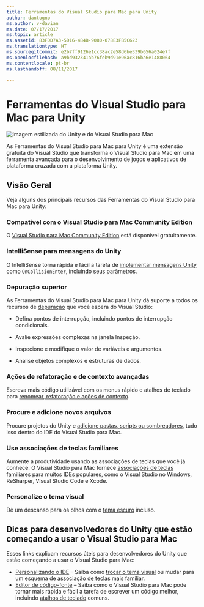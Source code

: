 ```yaml
---
title: Ferramentas do Visual Studio para Mac para Unity
author: dantogno
ms.author: v-davian
ms.date: 07/17/2017
ms.topic: article
ms.assetid: 83FDD7A3-5D16-4B4B-9080-078E3FB5C623
ms.translationtype: HT
ms.sourcegitcommit: e2b7ff9126e1cc38ac2e58d6be339b656a024e7f
ms.openlocfilehash: a9bd932341ab76feb9d91e96ac816ba6e1488064
ms.contentlocale: pt-br
ms.lasthandoff: 08/11/2017

---
```


# <a name="visual-studio-for-mac-tools-for-unity"></a>Ferramentas do Visual Studio para Mac para Unity

![Imagem estilizada do Unity e do Visual Studio para Mac](media/vsmac-tools-unity-image1.png)

As Ferramentas do Visual Studio para Mac para Unity é uma extensão gratuita do Visual Studio que transforma o Visual Studio para Mac em uma ferramenta avançada para o desenvolvimento de jogos e aplicativos de plataforma cruzada com a plataforma Unity.

## <a name="overview"></a>Visão Geral 

Veja alguns dos principais recursos das Ferramentas do Visual Studio para Mac para Unity:

### <a name="compatible-with-visual-studio-for-mac-community-edition"></a>Compatível com o Visual Studio para Mac Community Edition

O [Visual Studio para Mac Community Edition](https://www.visualstudio.com/) está disponível gratuitamente.

### <a name="intellisense-for-unity-messages"></a>IntelliSense para mensagens do Unity

O IntelliSense torna rápida e fácil a tarefa de [implementar mensagens Unity](using-vsmac-tools-unity.md#intellisense-for-unity-messages) como `OnCollisionEnter`, incluindo seus parâmetros.

### <a name="superior-debugging"></a>Depuração superior

As Ferramentas do Visual Studio para Mac para Unity dá suporte a todos os recursos de [depuração](using-vsmac-tools-unity.md#unity-debugging) que você espera do Visual Studio:

*   Defina pontos de interrupção, incluindo pontos de interrupção condicionais.

*   Avalie expressões complexas na janela Inspeção.

*   Inspecione e modifique o valor de variáveis e argumentos.

*   Analise objetos complexos e estruturas de dados.

### <a name="powerful-refactoring-and-context-actions"></a>Ações de refatoração e de contexto avançadas

Escreva mais código utilizável com os menus rápido e atalhos de teclado para [renomear, refatoração e ações de contexto](/visualstudio/mac/refactoring).

### <a name="browse-and-add-new-files"></a>Procure e adicione novos arquivos

Procure projetos do Unity e [adicione pastas, scripts ou sombreadores](using-vsmac-tools-unity.md#adding-new-unity-files-and-folders), tudo isso dentro do IDE do Visual Studio para Mac.

### <a name="use-familiar-key-bindings"></a>Use associações de teclas familiares

Aumente a produtividade usando as associações de teclas que você já conhece. O Visual Studio para Mac fornece [associações de teclas](/visualstudio/mac/customizing-the-ide) familiares para muitos IDEs populares, como o Visual Studio no Windows, ReSharper, Visual Studio Code e Xcode.

### <a name="customize-the-visual-theme"></a>Personalize o tema visual

Dê um descanso para os olhos com o [tema escuro](/visualstudio/mac/customizing-the-ide) incluso.

## <a name="tips-for-unity-developers-getting-started-with-visual-studio-for-mac"></a>Dicas para desenvolvedores do Unity que estão começando a usar o Visual Studio para Mac

Esses links explicam recursos úteis para desenvolvedores do Unity que estão começando a usar o Visual Studio para Mac:

* [Personalizando o IDE](/visualstudio/mac/customizing-the-ide) – Saiba como [trocar o tema visual](/visualstudio/mac/customizing-the-ide#dark-theme) ou mudar para um esquema de [associação de teclas](/visualstudio/mac/customizing-the-ide#key-bindings) mais familiar.
* [Editor de código-fonte](/visualstudio/mac/source-editor) – Saiba como o Visual Studio para Mac pode tornar mais rápida e fácil a tarefa de escrever um código melhor, incluindo [atalhos de teclado](/visualstudio/mac/keyboard-shortcuts) comuns.

